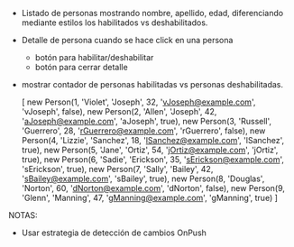 * Listado de personas mostrando nombre, apellido, edad, diferenciando mediante estilos los habilitados vs deshabilitados.

* Detalle de persona cuando se hace click en una persona
    * botón para habilitar/deshabilitar
    * botón para cerrar detalle

* mostrar contador de personas habilitadas vs personas deshabilitadas.


    [
        new Person(1, 'Violet', 'Joseph', 32, 'vJoseph@example.com', 'vJoseph', false),
        new Person(2, 'Allen', 'Joseph', 42, 'aJoseph@example.com', 'aJoseph', true),
        new Person(3, 'Russell', 'Guerrero', 28, 'rGuerrero@example.com', 'rGuerrero', false),
        new Person(4, 'Lizzie', 'Sanchez', 18, 'lSanchez@example.com', 'lSanchez', true),
        new Person(5, 'Jane', 'Ortiz', 54, 'jOrtiz@example.com', 'jOrtiz', true),
        new Person(6, 'Sadie', 'Erickson', 35, 'sErickson@example.com', 'sErickson', true),
        new Person(7, 'Sally', 'Bailey', 42, 'sBailey@example.com', 'sBailey', true),
        new Person(8, 'Douglas', 'Norton', 60, 'dNorton@example.com', 'dNorton', false),
        new Person(9, 'Glenn', 'Manning', 47, 'gManning@example.com', 'gManning', true)
    ]


NOTAS:
* Usar estrategia de detección de cambios OnPush